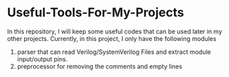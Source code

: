 # Useful-Tools-For-My-Projects
In this repository, I will keep some useful codes that can be used later in my other projects. Currently, in this project, I only have the following modules
1) parser that can read Verilog/SystemVerilog Files and extract module input/output pins.
2) preprocessor for removing the comments and empty lines
